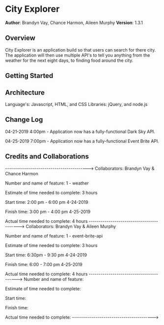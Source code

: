 # City Explorer

**Author**: Brandyn Vay, Chance Harmon, Aileen Murphy
**Version**: 1.3.1 

## Overview

City Explorer is an application build so that users can search for there city. The application will then use
multiple API's to tell you anything from the weather for the next eight days, to finding food around the city.

## Getting Started
<!-- What are the steps that a user must take in order to build this app on their own machine and get it running? -->

## Architecture

Language's: Javascript, HTML, and CSS
Libraries: jQuery, and node.js

## Change Log

04-21-2019 4:00pm - Application now has a fully-functional Dark Sky API.

04-25-2019 7:00pm - Application now has a fully-functional Event Brite API.

## Credits and Collaborations
<!-- Give credit (and a link) to other people or resources that helped you build this application. -->
------------------------------------------>
Collaborators: Brandyn Vay & Chance Harmon

Number and name of feature: 1 - weather

Estimate of time needed to complete: 3 hours

Start time: 2:00 pm - 6:00 pm 4-24-2019

Finish time: 3:00 pm - 4:00 pm 4-25-2019

Actual time needed to complete: 4 hours
------------------------------------------>
Collaborators: Brandyn Vay & Aileen Murphy

Number and name of feature: 1 - event-brite-api

Estimate of time needed to complete: 3 hours

Start time: 6:30pm - 9:30 pm 4-24-2019

Finish time: 6:00 - 7:00 pm 4-25-2019

Actual time needed to complete: 4 hours
----------------------------------------->
Number and name of feature:

Estimate of time needed to complete:

Start time:

Finish time:

Actual time needed to complete:
----------------------------------------->
